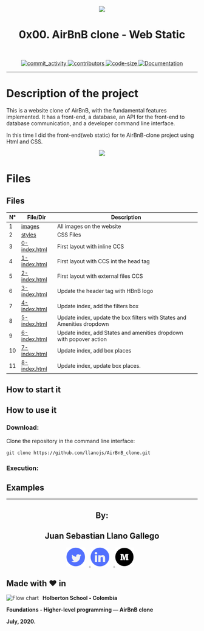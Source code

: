 <p align="center">
  <img src="https://github.com/llanojs/Readme_template/blob/master/images/hbnb.png"/>
 <h1 align="center">0x00. AirBnB clone - Web Static</h1>
 <br>
 <p align="center">
    <a href="https://github.com/llanojs/AirBnB_clone/commits/master">
        <img alt="commit_activity" src="https://img.shields.io/github/commit-activity/y/llanojs/AirBnB_clone?style=plastic" target="_blank" />
    </a>
    <a href="https://github.com/llanojs/AirBnB_clone/graphs/contributors">
        <img alt="contributors" src="https://img.shields.io/github/contributors/llanojs/AirBnB_clone?style=plastic" target="_blank" />
    </a>
    <a href="https://github.com/llanojs/AirBnB_clone" target="_blank">
      <img alt="code-size" src="https://img.shields.io/github/languages/code-size/llanojs/AirBnB_clone?style=plastic" />
    </a>
    <a href="https://github.com/llanojs/AirBnB_clone" target="_blank">
      <img alt="Documentation" src="https://img.shields.io/badge/documentation-yes-brightgreen.svg" />
    </a>
 </p>
</p>

---
# Description of the project
This is a website clone of AirBnB, with the fundamental features implemented. It has a front-end, a database, an API for the front-end to database communication, and a developer command line interface.

In this time I did the front-end(web static) for te AirBnB-clone project using Html and CSS.

<p align="center">
  <img src="https://github.com/llanojs/Readme_template/blob/master/images/web_static_hbnb_project.png"  target="_blank" />
</p>

# Files

## Files

N° |File/Dir|Description
---|---|---
1|[images](./images)|All images on the website
2|[styles](./styles)|CSS Files
3|[0-index.html](./0-index.html)|First layout with inline CCS
4|[1-index.html](./1-index.html)|First layout with CCS int the head tag
5|[2-index.html](./2-index.html)|First layout with external files CCS
6|[3-index.html](./3-index.html)|Update the header tag with HBnB logo
7|[4-index.html](./4-index.html)|Update index, add the filters box
8|[5-index.html](./5-index.html)|Update index, update the box filters with States and Amenities dropdown
9|[6-index.html](./6-index.html)|Update index, add States and amenities dropdown with popover action
10|[7-index.html](./7-index.html)|Update index, add box places
11|[8-index.html](./8-index.html)|Update index, update box places.



## How to start it

## How to use it

### Download:
Clone the repository in the command line interface:
```
git clone https://github.com/llanojs/AirBnB_clone.git
```
### Execution:


## Examples


---


<p align="center">
    <h2 align="center">By:</h2>
    <h2 align="center">Juan Sebastian Llano Gallego</h2>
      <p align="center">
        <a href="https://twitter.com/llanoJS" target="_blank">
            <img alt="twitter_page" src="https://raw.githubusercontent.com/EckoJuan/Readme_template/master/images/twitter.png" style="float: center; margin-right: 10px" height="50" width="50">
        </a>
        <a href="https://www.linkedin.com/in/juansllano/" target="_blank">
            <img alt="linkedin_page" src="https://raw.githubusercontent.com/EckoJuan/Readme_template/master/images/linkedin.png" style="float: center; margin-right: 10px" height="50"  width="50">
        </a>
        <a href="https://medium.com/@juanllano93" target="_blank">
            <img alt="medium_page" src="https://raw.githubusercontent.com/EckoJuan/Readme_template/master/images/medium.png" style="float: center; margin-right: 10px" height="50" width="50">
        </a>
</p>

## Made with :heart: in
<p align="center">
    <img src="https://www.holbertonschool.com/holberton-logo.png"
        alt="Flow chart"
        style="float: left; margin-right: 10px;">
</p>

__Holberton School - Colombia__

__Foundations - Higher-level programming ― AirBnB clone__

__July, 2020.__
